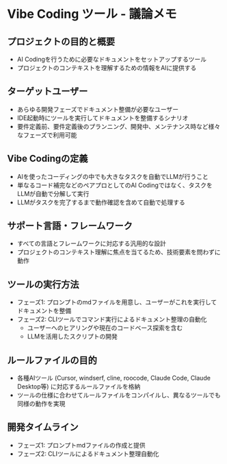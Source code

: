 # Vibe Coding ツール - 議論メモ

## プロジェクトの目的と概要
- AI Codingを行うために必要なドキュメントをセットアップするツール
- プロジェクトのコンテキストを理解するための情報をAIに提供する

## ターゲットユーザー
- あらゆる開発フェーズでドキュメント整備が必要なユーザー
- IDE起動時にツールを実行してドキュメントを整備するシナリオ
- 要件定義前、要件定義後のプランニング、開発中、メンテナンス時など様々なフェーズで利用可能

## Vibe Codingの定義
- AIを使ったコーディングの中でも大きなタスクを自動でLLMが行うこと
- 単なるコード補完などのペアプロとしてのAI Codingではなく、タスクをLLMが自動で分解して実行
- LLMがタスクを完了するまで動作確認を含めて自動で処理する

## サポート言語・フレームワーク
- すべての言語とフレームワークに対応する汎用的な設計
- プロジェクトのコンテキスト理解に焦点を当てるため、技術要素を問わずに動作

## ツールの実行方法
- フェーズ1: プロンプトのmdファイルを用意し、ユーザーがこれを実行してドキュメントを整備
- フェーズ2: CLIツールでコマンド実行によるドキュメント整理の自動化
  - ユーザーへのヒアリングや現在のコードベース探索を含む
  - LLMを活用したスクリプトの開発

## ルールファイルの目的
- 各種AIツール (Cursor, windserf, cline, roocode, Claude Code, Claude Desktop等) に対応するルールファイルを格納
- ツールの仕様に合わせてルールファイルをコンパイルし、異なるツールでも同様の動作を実現

## 開発タイムライン
- フェーズ1: プロンプトmdファイルの作成と提供
- フェーズ2: CLIツールによるドキュメント整理自動化
